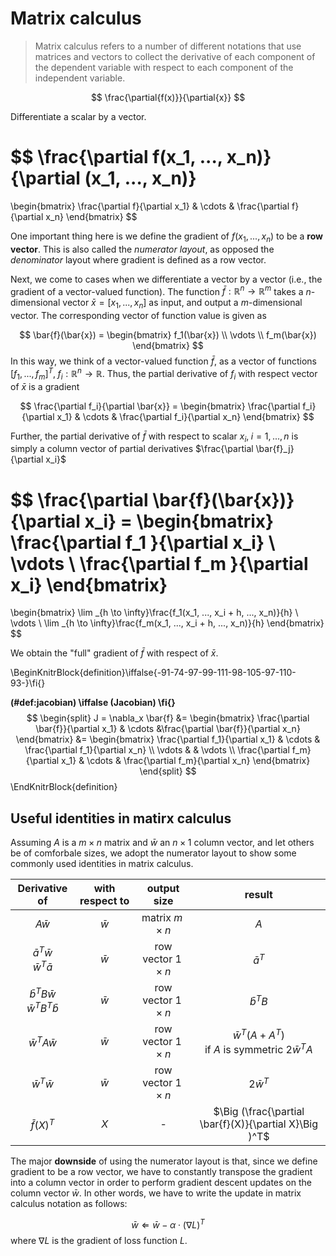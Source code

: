 
# Matrix calculus  


> Matrix calculus refers to a number of different notations that use matrices and vectors to collect the derivative of each component of the dependent variable with respect to each component of the independent variable. 

$$
\frac{\partial{f(x)}}{\partial{x}} 
$$


Differentiate a scalar by a vector. 

$$
\frac{\partial f(x_1, ..., x_n)}{\partial (x_1, ..., x_n)}
= 
\begin{bmatrix}
\frac{\partial f}{\partial x_1} & \cdots & \frac{\partial f}{\partial x_n}
\end{bmatrix}
$$

One important thing here is we define the gradient of $f(x_1, ..., x_n)$ to be a **row vector**. This is also called the *numerator layout*, as opposed the *denominator* layout where gradient is defined as a row vector.  


Next, we come to cases when we differentiate a vector by a vector (i.e., the gradient of a vector-valued function). The function $\bar{f}: \mathbb{R}^n \rightarrow \mathbb{R}^m$ takes a $n$-dimensional vector $\bar{x} = [x_1, ..., x_n]$ as input, and output a $m$-dimensional vector. The corresponding vector of function value is given as  

$$
\bar{f}(\bar{x}) = 
\begin{bmatrix}
f_1(\bar{x}) \\
\vdots \\
f_m(\bar{x})
\end{bmatrix}
$$
In this way, we think of a vector-valued function $\bar{f}$, as a vector of functions $[f_1, ..., f_m]^T, \; f_i: \mathbb{R}^n \rightarrow \mathbb{R}$. Thus, the partial derivative of $f_i$ with respect vector of $\bar{x}$ is a gradient 

$$
\frac{\partial f_i}{\partial \bar{x}} =
\begin{bmatrix}
\frac{\partial f_i}{\partial x_1} & \cdots & \frac{\partial f_i}{\partial x_n}
\end{bmatrix}
$$

Further, the partial derivative of $\bar{f}$ with respect to scalar $x_i, \; i = 1,...,n$ is simply a column vector of partial derivatives $\frac{\partial \bar{f}_j}{\partial x_i}$  

$$
\frac{\partial \bar{f}(\bar{x})}{\partial x_i} = 
\begin{bmatrix}
\frac{\partial f_1 }{\partial x_i} \\
\vdots \\
\frac{\partial f_m }{\partial x_i}
\end{bmatrix} 
= 
\begin{bmatrix}
\lim _{h \to \infty}\frac{f_1(x_1, ..., x_i + h, ..., x_n)}{h} \\
\vdots \\
\lim _{h \to \infty}\frac{f_m(x_1, ..., x_i + h, ..., x_n)}{h} 
\end{bmatrix}
$$

We obtain the "full" gradient of $\bar{f}$ with respect of $\bar{x}$. 


\BeginKnitrBlock{definition}\iffalse{-91-74-97-99-111-98-105-97-110-93-}\fi{}<div class="definition"><span class="definition" id="def:jacobian"><strong>(\#def:jacobian)  \iffalse (Jacobian) \fi{} </strong></span>$$
\begin{split}
J = \nabla_x \bar{f} &=
\begin{bmatrix}
\frac{\partial \bar{f}}{\partial x_1} 
& \cdots 
&\frac{\partial \bar{f}}{\partial x_n}
\end{bmatrix}
&=
\begin{bmatrix}
\frac{\partial f_1}{\partial x_1} & \cdots & \frac{\partial f_1}{\partial x_n} \\
\vdots & & \vdots \\ 
\frac{\partial f_m}{\partial x_1} & \cdots & \frac{\partial f_m}{\partial x_n}
\end{bmatrix}
\end{split}
$$</div>\EndKnitrBlock{definition}

## Useful identities in matirx calculus 

Assuming $A$ is a $m \times n$ matrix and $\bar{w}$ an $n \times 1$ column vector, and let others be of comforbale sizes,  we adopt the numerator layout to show some commonly used identities in matrix calculus. 

|Derivative of|with respect to|output size|result|
:-:|:-:|:-:|:-:|
|$A\bar{w}$|$\bar{w}$|matrix $m \times n$|$A$|
|$\bar{a}^T\bar{w}$ <br> $\bar{w}^T\bar{a}$|$\bar{w}$|row vector $1 \times n$|$\bar{a}^T$|
|$\bar{b}^TB\bar{w}$ <br> $\bar{w}^TB^T\bar{b}$|$\bar{w}$|row vector $1 \times n$|$\bar{b}^TB$|
|$\bar{w}^TA\bar{w}$|$\bar{w}$|row vector $1 \times n$|$\bar{w}^T(A + A^T)$ <br> if $A$ is symmetric $2\bar{w}^TA$|
|$\bar{w}^T\bar{w}$|$\bar{w}$|row vector $1 \times n$|$2\bar{w}^T$|
|$\bar{f}(X)^T$|$X$|-|$\Big (\frac{\partial \bar{f}(X)}{\partial X}\Big )^T$|






The major **downside** of using the numerator layout is that, since we define gradient to be a row vector,  we have to constantly transpose the gradient into a column vector in order to perform gradient descent updates on the column vector $\bar{w}$. In other words, we have to write the update in matrix calculus notation as follows:

$$
\bar{w} \Leftarrow \bar{w}- \alpha \cdot (\nabla L)^T 
$$
where $\nabla L$ is the gradient of loss function $L$. 






